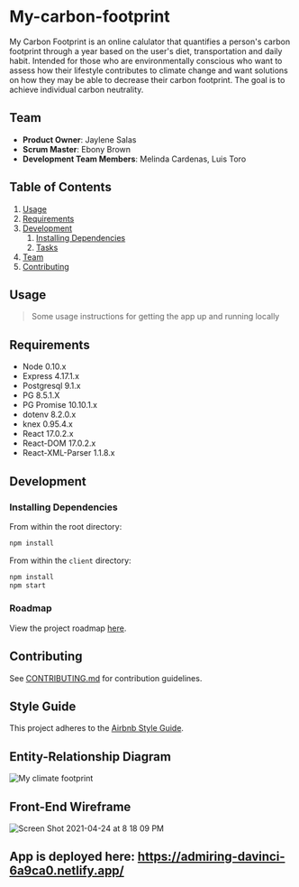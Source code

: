 # My-carbon-footprint

My Carbon Footprint is an online calulator that quantifies a person's carbon footprint through a year based on the user's diet, transportation and daily habit. Intended for those who are environmentally conscious who want to assess how their lifestyle contributes to climate change and want solutions on how they may be able to decrease their carbon footprint. The goal is to achieve individual carbon neutrality. 

## Team

  - __Product Owner__: Jaylene Salas
  - __Scrum Master__: Ebony Brown
  - __Development Team Members__: Melinda Cardenas, Luis Toro

## Table of Contents

1. [Usage](#Usage)
1. [Requirements](#requirements)
1. [Development](#development)
    1. [Installing Dependencies](#installing-dependencies)
    1. [Tasks](#tasks)
1. [Team](#team)
1. [Contributing](#contributing)

## Usage

> Some usage instructions for getting the app up and running locally

## Requirements

- Node 0.10.x
- Express 4.17.1.x
- Postgresql 9.1.x
- PG 8.5.1.X
- PG Promise 10.10.1.x
- dotenv 8.2.0.x
- knex 0.95.4.x
- React 17.0.2.x
- React-DOM 17.0.2.x
- React-XML-Parser 1.1.8.x

## Development

### Installing Dependencies

From within the root directory:

```sh
npm install
```

From within the `client` directory:

```sh
npm install
npm start
```

### Roadmap

View the project roadmap [here](https://github.com/my-carbon-tracker/my-carbon-footprint-server/projects/1).


## Contributing

See [CONTRIBUTING.md](CONTRIBUTING.md) for contribution guidelines.


## Style Guide

This project adheres to the [Airbnb Style Guide](https://github.com/airbnb/javascript).

## Entity-Relationship Diagram

![My climate footprint](https://user-images.githubusercontent.com/70560875/114330682-37a0d000-9b10-11eb-848e-813dde025a39.png)

## Front-End Wireframe

![Screen Shot 2021-04-24 at 8 18 09 PM](https://user-images.githubusercontent.com/70560875/115976284-4fc61580-a53a-11eb-88ed-eb0ab3f19f17.png)


## App is deployed here: https://admiring-davinci-6a9ca0.netlify.app/

